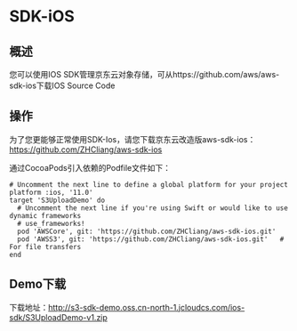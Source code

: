 # SDK-iOS

## 概述

您可以使用IOS SDK管理京东云对象存储，可从https://github.com/aws/aws-sdk-ios下载IOS Source Code

## 操作

为了您更能够正常使用SDK-Ios，请您下载京东云改造版aws-sdk-ios：https://github.com/ZHCliang/aws-sdk-ios

通过CocoaPods引入依赖的Podfile文件如下：
```
# Uncomment the next line to define a global platform for your project
platform :ios, '11.0'
target 'S3UploadDemo' do
  # Uncomment the next line if you're using Swift or would like to use dynamic frameworks
  # use_frameworks!
  pod 'AWSCore', git: 'https://github.com/ZHCliang/aws-sdk-ios.git'
  pod 'AWSS3', git: 'https://github.com/ZHCliang/aws-sdk-ios.git'   # For file transfers
end
```

## Demo下载

下载地址：http://s3-sdk-demo.oss.cn-north-1.jcloudcs.com/ios-sdk/S3UploadDemo-v1.zip

